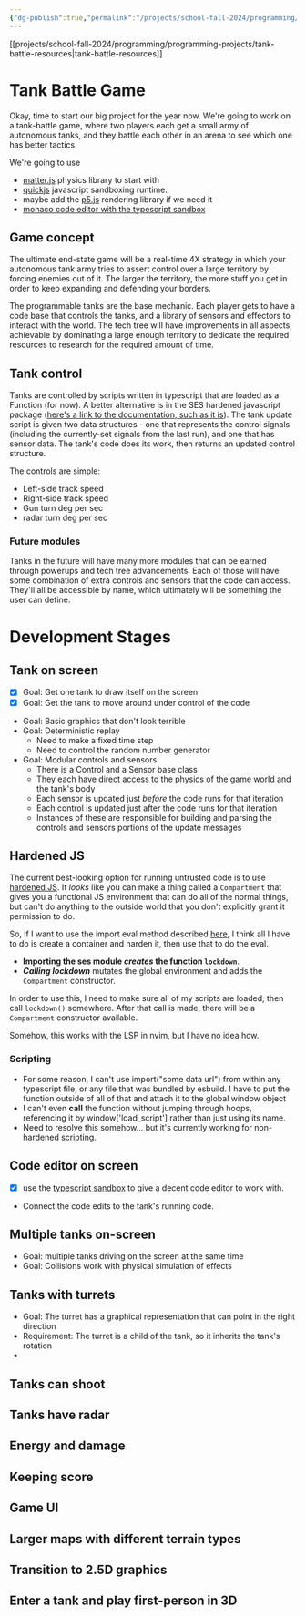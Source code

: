 ```yaml
---
{"dg-publish":true,"permalink":"/projects/school-fall-2024/programming/programming-projects/tank-battle-game/"}
---
```


[[projects/school-fall-2024/programming/programming-projects/tank-battle-resources\|tank-battle-resources]]
# Tank Battle Game

Okay, time to start our big project for the year now. We're going to work on a tank-battle game, where two players each get a small army of autonomous tanks, and they battle each other in an arena to see which one has better tactics.

We're going to use 
- [matter.js](https://brm.io/matter-js/) physics library to start with
- [quickjs](https://github.com/sebastianwessel/quickjs) javascript sandboxing runtime.
- maybe add the [p5.js](https://p5js.org/) rendering library if we need it
- [monaco code editor with the typescript sandbox](https://www.typescriptlang.org/dev/sandbox/)

## Game concept

The ultimate end-state game will be a real-time 4X strategy in which your autonomous tank army tries to assert control over a large territory by forcing enemies out of it. The larger the territory, the more stuff you get in order to keep expanding and defending your borders.

The programmable tanks are the base mechanic. Each player gets to have a code base that controls the tanks, and a library of sensors and effectors to interact with the world. The tech tree will have improvements in all aspects, achievable by dominating a large enough territory to dedicate the required resources to research for the required amount of time.

## Tank control

Tanks are controlled by scripts written in typescript that are loaded as a Function (for now). A better alternative is in the SES hardened javascript package ([here's a link to the documentation, such as it is](https://github.com/endojs/endo/blob/master/packages/ses/docs/guide.md)). The tank update script is given two data structures - one that represents the control signals (including the currently-set signals from the last run), and one that has sensor data. The tank's code does its work, then returns an updated control structure.

The controls are simple:
- Left-side track speed
- Right-side track speed
- Gun turn deg per sec
- radar turn deg per sec

### Future modules

Tanks in the future will have many more modules that can be earned through powerups and tech tree advancements. Each of those will have some combination of extra controls and sensors that the code can access. They'll all be accessible by name, which ultimately will be something the user can define.


# Development Stages

## Tank on screen

- [x] Goal: Get one tank to draw itself on the screen
- [x] Goal: Get the tank to move around under control of the code
- Goal: Basic graphics that don't look terrible
- Goal: Deterministic replay
    - Need to make a fixed time step
    - Need to control the random number generator
- Goal: Modular controls and sensors
    - There is a Control and a Sensor base class
    - They each have direct access to the physics of the game world and the tank's body
    - Each sensor is updated just *before* the code runs for that iteration
    - Each control is updated just after the code runs for that iteration
    - Instances of these are responsible for building and parsing the controls and sensors portions of the update messages

## Hardened JS

The current best-looking option for running untrusted code is to use [hardened JS](https://hardenedjs.org). It *looks* like you can make a thing called a `Compartment` that gives you a functional JS environment that can do all of the normal things, but can't do anything to the outside world that you don't explicitly grant it permission to do.

So, if I want to use the import eval method described [here](https://2ality.com/2019/10/eval-via-import.html), I think all I have to do is create a container and harden it, then use that to do the eval.

- **Importing the ses module *creates* the function `lockdown`**. 
- ***Calling lockdown*** mutates the global environment and adds the `Compartment` constructor.

In order to use this, I need to make sure all of my scripts are loaded, then call `lockdown()` somewhere. After that call is made, there will be a `Compartment` constructor available.

Somehow, this works with the LSP in nvim, but I have no idea how.

### Scripting

- For some reason, I can't use import("some data url") from within any typescript file, or any file that was bundled by esbuild. I have to put the function outside of all of that and attach it to the global window object
- I can't even **call** the function without jumping through hoops, referencing it by window['load_script'] rather than just using its name.
- Need to resolve this somehow... but it's currently working for non-hardened scripting.

## Code editor on screen

- [x] use the [typescript sandbox](https://www.typescriptlang.org/dev/sandbox/) to give a decent code editor to work with.
- Connect the code edits to the tank's running code.

## Multiple tanks on-screen

- Goal: multiple tanks driving on the screen at the same time
- Goal: Collisions work with physical simulation of effects
## Tanks with turrets

- Goal: The turret has a graphical representation that can point in the right direction
- Requirement: The turret is a child of the tank, so it inherits the tank's rotation
- 
## Tanks can shoot

## Tanks have radar

## Energy and damage

## Keeping score

## Game UI

## Larger maps with different terrain types

## Transition to 2.5D graphics

## Enter a tank and play first-person in 3D

